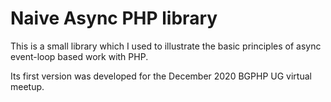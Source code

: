 Naive Async PHP library
=======================

This is a small library which I used to illustrate the basic principles of async event-loop based work with PHP.


Its first version was developed for the December 2020 BGPHP UG virtual meetup.
